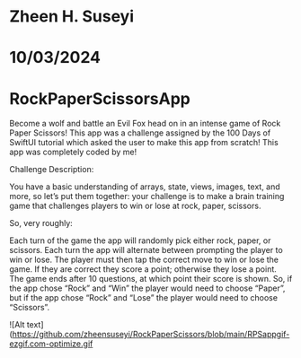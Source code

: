 # Zheen H. Suseyi
# 10/03/2024
# RockPaperScissorsApp


Become a wolf and battle an Evil Fox head on in an intense game of Rock Paper Scissors! This app was a challenge assigned by the 100 Days of SwiftUI tutorial which asked the user to make this app from scratch! This app was completely coded by me!

Challenge Description: 

You have a basic understanding of arrays, state, views, images, text, and more, so let’s put them together: your challenge is to make a brain training game that challenges players to win or lose at rock, paper, scissors.

So, very roughly:

Each turn of the game the app will randomly pick either rock, paper, or scissors.
Each turn the app will alternate between prompting the player to win or lose.
The player must then tap the correct move to win or lose the game.
If they are correct they score a point; otherwise they lose a point.
The game ends after 10 questions, at which point their score is shown.
So, if the app chose “Rock” and “Win” the player would need to choose “Paper”, but if the app chose “Rock” and “Lose” the player would need to choose “Scissors”.


![Alt text](https://github.com/zheensuseyi/RockPaperScissors/blob/main/RPSappgif-ezgif.com-optimize.gif

